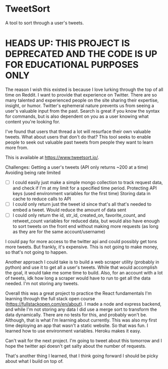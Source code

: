 # TweetSort
A tool to sort through a user's tweets.

# HEADS UP: THIS PROJECT IS DEPRECATED AND THE CODE IS UP FOR EDUCATIONAL PURPOSES ONLY

The reason I wish this existed is because I love lurking through the top of all time on Reddit. I want to provide that experience on Twitter.
There are so many talented and experienced people on the site sharing their expertise, insight, or humor. Twitter's ephemeral nature prevents us from seeing a user's
valuable input from the past. Search is great if you know the syntax for commands, but is also dependent on you as a user knowing what content you're looking for.

I've found that users that thread a lot will resurface their own valuable tweets. What about users that don't do that? This tool seeks to enable people to seek out valuable past
tweets from people they want to learn more from.

This is available at https://www.tweetsort.io/.

Challenges:
Getting a user's tweets (API only returns ~200 at a time)
Avoiding being rate limited
  -[ ] I could easily just make a simple mongo collection to track request data, and check if I'm at my limit for a specified time period.
Protecting API keys (used environment variables for the first time)
Storing data in cache to reduce calls to API
  -[ ] I could only return just the tweet id since that's all that's needed to embed a tweet. Would reduce the amount of data sent
  -[ ] I could only return the id, str_id, created_on, favorite_count, and retweet_count variables for reduced data, but would also have enough to sort tweets on the front end without making more requests (as long as they are for the same account/username)
  
I could pay for more access to the twitter api and could possibly get tons more tweets. But frankly, it's expensive. This is not going to make money, so that's not going to happen. 

Another approach I could take is to build a web scraper utility (probably in python) and use it to get all a user's tweets. While that would accomplish the goal, it would take me some time to build. Also, for an account with a lot of tweets, idk how long a scraper would have to run to get all the data needed. I'm not storing any tweets.

Overall this was a great project to practice the React fundamentals I'm learning through the full stack open course (https://fullstackopen.com/en/about).
I made a node and express backend, and while I'm not storing any data I did use a merge sort to transform the data dynamically. There are no tests for this, and probably won't be. Although, that is what I'm learning about currently. This was also my first time deploying an app that wasn't a static website. So that was fun. I learned how to use environment variables. Heroku makes it easy.

Can't wait for the next project. I'm going to tweet about this tomorrow and I hope the twitter api doesn't get salty about the number of requests.

That's another thing I learned, that I think going forward I should be picky about what I build on top of.
